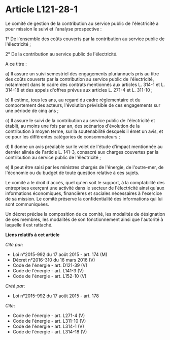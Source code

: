 # Article L121-28-1

Le comité de gestion de la contribution au service public de l'électricité a pour mission le suivi et l'analyse
prospective : 

1° De l'ensemble des coûts couverts par la contribution au service public de l'électricité ; 

2° De la contribution au service public de l'électricité. 

A ce titre : 

a) Il assure un suivi semestriel des engagements pluriannuels pris au titre des coûts couverts par la contribution au service
public de l'électricité, notamment dans le cadre des contrats mentionnés aux articles L. 314-1 et L. 314-18 et des appels
d'offres prévus aux articles L. 271-4 et L. 311-10 ; 

b) Il estime, tous les ans, au regard du cadre réglementaire et du comportement des acteurs, l'évolution prévisible de ces
engagements sur une période de cinq ans ; 

c) Il assure le suivi de la contribution au service public de l'électricité et établit, au moins une fois par an, des
scénarios d'évolution de la contribution à moyen terme, sur la soutenabilité desquels il émet un avis, et ce pour les
différentes catégories de consommateurs ; 

d) Il donne un avis préalable sur le volet de l'étude d'impact mentionnée au dernier alinéa de l'article L. 141-3, consacré
aux charges couvertes par la contribution au service public de l'électricité ; 

e) Il peut être saisi par les ministres chargés de l'énergie, de l'outre-mer, de l'économie ou du budget de toute question
relative à ces sujets. 

Le comité a le droit d'accès, quel qu'en soit le support, à la comptabilité des entreprises exerçant une activité dans le
secteur de l'électricité ainsi qu'aux informations économiques, financières et sociales nécessaires à l'exercice de sa
mission. Le comité préserve la confidentialité des informations qui lui sont communiquées. 

Un décret précise la composition de ce comité, les modalités de désignation de ses membres, les modalités de son
fonctionnement ainsi que l'autorité à laquelle il est rattaché.

**Liens relatifs à cet article**

_Cité par_:

  - Loi n°2015-992 du 17 août 2015 - art. 174 (M)
  - Décret n°2016-310 du 16 mars 2016 (V)
  - Code de l'énergie - art. D121-39 (V)
  - Code de l'énergie - art. L141-3 (V)
  - Code de l'énergie - art. L152-10 (V)

_Créé par_:

  - Loi n°2015-992 du 17 août 2015 - art. 178

_Cite_:

  - Code de l'énergie - art. L271-4 (V)
  - Code de l'énergie - art. L311-10 (V)
  - Code de l'énergie - art. L314-1 (V)
  - Code de l'énergie - art. L314-18 (V)

